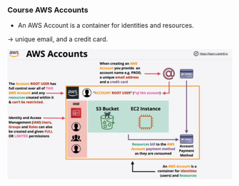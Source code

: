 ### Course AWS Accounts


- An AWS Account is a container for identities and resources.

-> unique email, and a credit card. 

![img.png](./images/img.png)

